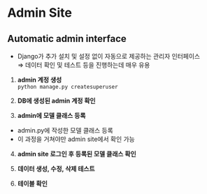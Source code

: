# Admin Site
## Automatic admin interface
- Django가 추가 설치 및 설정 없이 자동으로 제공하는 관리자 인터페이스<br>
⇒ 데이터 확인 및 테스트 등을 진행하는데 매우 유용

1. **admin 계정 생성**<br>
`python manage.py createsuperuser`

2. **DB에 생성된 admin 계정 확인**

3. **admin에 모델 클래스 등록**
- admin.py에 작성한 모델 클래스 등록
- 이 과정을 거쳐야만 admin site에서 확인 가능

4. **admin site 로그인 후 등록된 모델 클래스 확인**

5. **데이터 생성, 수정, 삭제 테스트**

6. **테이블 확인**